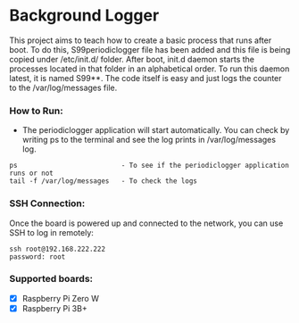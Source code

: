 # Background Logger

This project aims to teach how to create a basic process that runs after boot. To do this, S99periodiclogger file has been added and this file is being copied under /etc/init.d/ folder. After boot, init.d daemon starts the processes located in that folder in an alphabetical order. To run this daemon latest, it is named S99**. The code itself is easy and just logs the counter to the /var/log/messages file.

### How to Run:
* The periodiclogger application will start automatically. You can check by writing ps to the terminal and see the log prints in /var/log/messages log. 

```
ps                          - To see if the periodiclogger application runs or not
tail -f /var/log/messages   - To check the logs
```

### SSH Connection:
Once the board is powered up and connected to the network, you can use SSH to log in remotely:
```
ssh root@192.168.222.222
password: root
```

### Supported boards:
- [x] Raspberry Pi Zero W
- [x] Raspberry Pi 3B+
